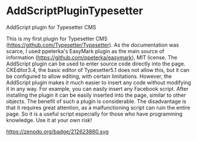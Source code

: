 # AddScriptPluginTypesetter
AddScript plugin for Typesetter CMS

  This is my first plugin for Typesetter CMS (https://github.com/Typesetter/Typesetter). As the documentation was scarce, I used ppeterka's EasyMark plugin as the main source of information (https://github.com/ppeterka/easymark), MIT license. 
  The AddScript plugin can be used to enter source code directly into the page. CKEditor3.4, the basic editor of Typesetter5.1 does not allow this, but it can be configured to allow editing, with certain limitations.
  However, the AddScript plugin makes it much easier to insert any code without modifying it in any way. For example, you can easily insert any Facebook script.
  After installing the plugin it can be easily inserted into the page, similar to other objects.
  The benefit of such a plugin is considerable.
  The disadvantage is that it requires great attention, as a malfunctioning script can ruin the entire page. So it is a useful script especially for those who have programming knowledge. Use it at your own risk!
  
  https://zenodo.org/badge/212623860.svg
